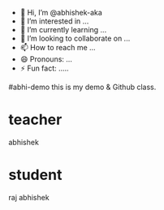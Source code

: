 - 👋 Hi, I’m @abhishek-aka
- 👀 I’m interested in ...
- 🌱 I’m currently learning ...
- 💞️ I’m looking to collaborate on ...
- 📫 How to reach me ...
- 😄 Pronouns: ...
- ⚡ Fun fact: .....

<!---
abhishek-aka/abhishek-aka is a ✨ special ✨ repository because its `README.md` (this file) appears on your GitHub profile.
You can click the Preview link to take a look at your changes.
--->
#abhi-demo
this is my demo &amp; Github class.


# teacher
abhishek

# student
raj abhishek 
